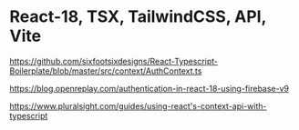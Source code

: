 # React-18, TSX, TailwindCSS, API, Vite

https://github.com/sixfootsixdesigns/React-Typescript-Boilerplate/blob/master/src/context/AuthContext.ts


https://blog.openreplay.com/authentication-in-react-18-using-firebase-v9

https://www.pluralsight.com/guides/using-react's-context-api-with-typescript

